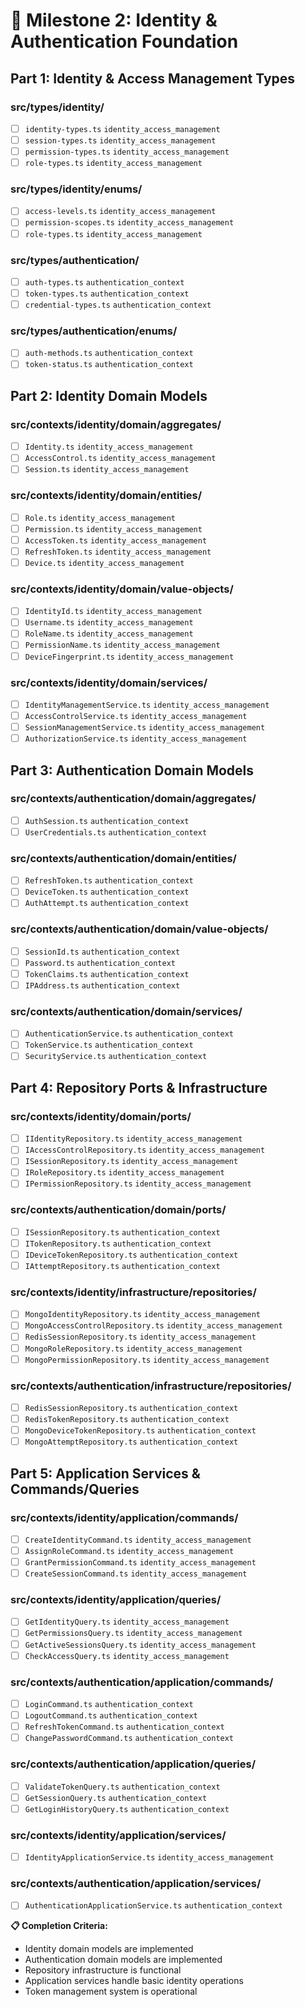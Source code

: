 # 🔐 Milestone 2: Identity & Authentication Foundation

## Part 1: Identity & Access Management Types

### src/types/identity/
- [ ] `identity-types.ts` `identity_access_management`
- [ ] `session-types.ts` `identity_access_management`
- [ ] `permission-types.ts` `identity_access_management`
- [ ] `role-types.ts` `identity_access_management`

### src/types/identity/enums/
- [ ] `access-levels.ts` `identity_access_management`
- [ ] `permission-scopes.ts` `identity_access_management`
- [ ] `role-types.ts` `identity_access_management`

### src/types/authentication/
- [ ] `auth-types.ts` `authentication_context`
- [ ] `token-types.ts` `authentication_context`
- [ ] `credential-types.ts` `authentication_context`

### src/types/authentication/enums/
- [ ] `auth-methods.ts` `authentication_context`
- [ ] `token-status.ts` `authentication_context`

## Part 2: Identity Domain Models

### src/contexts/identity/domain/aggregates/
- [ ] `Identity.ts` `identity_access_management`
- [ ] `AccessControl.ts` `identity_access_management`
- [ ] `Session.ts` `identity_access_management`

### src/contexts/identity/domain/entities/
- [ ] `Role.ts` `identity_access_management`
- [ ] `Permission.ts` `identity_access_management`
- [ ] `AccessToken.ts` `identity_access_management`
- [ ] `RefreshToken.ts` `identity_access_management`
- [ ] `Device.ts` `identity_access_management`

### src/contexts/identity/domain/value-objects/
- [ ] `IdentityId.ts` `identity_access_management`
- [ ] `Username.ts` `identity_access_management`
- [ ] `RoleName.ts` `identity_access_management`
- [ ] `PermissionName.ts` `identity_access_management`
- [ ] `DeviceFingerprint.ts` `identity_access_management`

### src/contexts/identity/domain/services/
- [ ] `IdentityManagementService.ts` `identity_access_management`
- [ ] `AccessControlService.ts` `identity_access_management`
- [ ] `SessionManagementService.ts` `identity_access_management`
- [ ] `AuthorizationService.ts` `identity_access_management`

## Part 3: Authentication Domain Models

### src/contexts/authentication/domain/aggregates/
- [ ] `AuthSession.ts` `authentication_context`
- [ ] `UserCredentials.ts` `authentication_context`

### src/contexts/authentication/domain/entities/
- [ ] `RefreshToken.ts` `authentication_context`
- [ ] `DeviceToken.ts` `authentication_context`
- [ ] `AuthAttempt.ts` `authentication_context`

### src/contexts/authentication/domain/value-objects/
- [ ] `SessionId.ts` `authentication_context`
- [ ] `Password.ts` `authentication_context`
- [ ] `TokenClaims.ts` `authentication_context`
- [ ] `IPAddress.ts` `authentication_context`

### src/contexts/authentication/domain/services/
- [ ] `AuthenticationService.ts` `authentication_context`
- [ ] `TokenService.ts` `authentication_context`
- [ ] `SecurityService.ts` `authentication_context`

## Part 4: Repository Ports & Infrastructure

### src/contexts/identity/domain/ports/
- [ ] `IIdentityRepository.ts` `identity_access_management`
- [ ] `IAccessControlRepository.ts` `identity_access_management`
- [ ] `ISessionRepository.ts` `identity_access_management`
- [ ] `IRoleRepository.ts` `identity_access_management`
- [ ] `IPermissionRepository.ts` `identity_access_management`

### src/contexts/authentication/domain/ports/
- [ ] `ISessionRepository.ts` `authentication_context`
- [ ] `ITokenRepository.ts` `authentication_context`
- [ ] `IDeviceTokenRepository.ts` `authentication_context`
- [ ] `IAttemptRepository.ts` `authentication_context`

### src/contexts/identity/infrastructure/repositories/
- [ ] `MongoIdentityRepository.ts` `identity_access_management`
- [ ] `MongoAccessControlRepository.ts` `identity_access_management`
- [ ] `RedisSessionRepository.ts` `identity_access_management`
- [ ] `MongoRoleRepository.ts` `identity_access_management`
- [ ] `MongoPermissionRepository.ts` `identity_access_management`

### src/contexts/authentication/infrastructure/repositories/
- [ ] `RedisSessionRepository.ts` `authentication_context`
- [ ] `RedisTokenRepository.ts` `authentication_context`
- [ ] `MongoDeviceTokenRepository.ts` `authentication_context`
- [ ] `MongoAttemptRepository.ts` `authentication_context`

## Part 5: Application Services & Commands/Queries

### src/contexts/identity/application/commands/
- [ ] `CreateIdentityCommand.ts` `identity_access_management`
- [ ] `AssignRoleCommand.ts` `identity_access_management`
- [ ] `GrantPermissionCommand.ts` `identity_access_management`
- [ ] `CreateSessionCommand.ts` `identity_access_management`

### src/contexts/identity/application/queries/
- [ ] `GetIdentityQuery.ts` `identity_access_management`
- [ ] `GetPermissionsQuery.ts` `identity_access_management`
- [ ] `GetActiveSessionsQuery.ts` `identity_access_management`
- [ ] `CheckAccessQuery.ts` `identity_access_management`

### src/contexts/authentication/application/commands/
- [ ] `LoginCommand.ts` `authentication_context`
- [ ] `LogoutCommand.ts` `authentication_context`
- [ ] `RefreshTokenCommand.ts` `authentication_context`
- [ ] `ChangePasswordCommand.ts` `authentication_context`

### src/contexts/authentication/application/queries/
- [ ] `ValidateTokenQuery.ts` `authentication_context`
- [ ] `GetSessionQuery.ts` `authentication_context`
- [ ] `GetLoginHistoryQuery.ts` `authentication_context`

### src/contexts/identity/application/services/
- [ ] `IdentityApplicationService.ts` `identity_access_management`

### src/contexts/authentication/application/services/
- [ ] `AuthenticationApplicationService.ts` `authentication_context`

**📋 Completion Criteria:**
- Identity domain models are implemented
- Authentication domain models are implemented
- Repository infrastructure is functional
- Application services handle basic identity operations
- Token management system is operational
